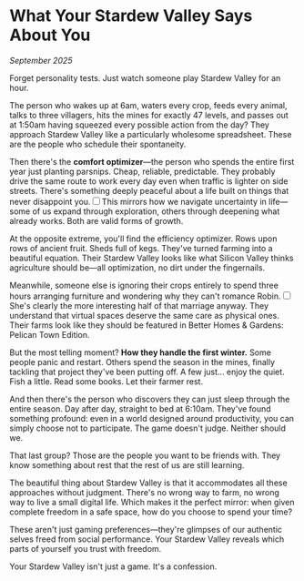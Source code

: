# What Your Stardew Valley Says About You

*September 2025*

Forget personality tests. Just watch someone play Stardew Valley for an hour.

The person who wakes up at 6am, waters every crop, feeds every animal, talks to three villagers, hits the mines for exactly 47 levels, and passes out at 1:50am having squeezed every possible action from the day? They approach Stardew Valley like a particularly wholesome spreadsheet. These are the people who schedule their spontaneity.

Then there's the **comfort optimizer**—the person who spends the entire first year just planting parsnips. Cheap, reliable, predictable. They probably drive the same route to work every day even when traffic is lighter on side streets. There's something deeply peaceful about a life built on things that never disappoint you.<label for="sn-comfort-patterns" class="margin-toggle sidenote-number"></label><input type="checkbox" id="sn-comfort-patterns" class="margin-toggle"/><span class="sidenote">This mirrors how we navigate uncertainty in life—some of us expand through exploration, others through deepening what already works. Both are valid forms of growth.</span>

At the opposite extreme, you'll find the efficiency optimizer. Rows upon rows of ancient fruit. Sheds full of kegs. They've turned farming into a beautiful equation. Their Stardew Valley looks like what Silicon Valley thinks agriculture should be—all optimization, no dirt under the fingernails.

Meanwhile, someone else is ignoring their crops entirely to spend three hours arranging furniture and wondering why they can't romance Robin.<label for="sn-robin-romance" class="margin-toggle sidenote-number"></label><input type="checkbox" id="sn-robin-romance" class="margin-toggle"/><span class="sidenote">She's clearly the more interesting half of that marriage anyway.</span> They understand that virtual spaces deserve the same care as physical ones. Their farms look like they should be featured in Better Homes & Gardens: Pelican Town Edition.

But the most telling moment? **How they handle the first winter.** Some people panic and restart. Others spend the season in the mines, finally tackling that project they've been putting off. A few just... enjoy the quiet. Fish a little. Read some books. Let their farmer rest.

And then there's the person who discovers they can just sleep through the entire season. Day after day, straight to bed at 6:10am. They've found something profound: even in a world designed around productivity, you can simply choose not to participate. The game doesn't judge. Neither should we.

That last group? Those are the people you want to be friends with. They know something about rest that the rest of us are still learning.

The beautiful thing about Stardew Valley is that it accommodates all these approaches without judgment. There's no wrong way to farm, no wrong way to live a small digital life. Which makes it the perfect mirror: when given complete freedom in a safe space, how do you choose to spend your time?

These aren't just gaming preferences—they're glimpses of our authentic selves freed from social performance. Your Stardew Valley reveals which parts of yourself you trust with freedom.

Your Stardew Valley isn't just a game. It's a confession.